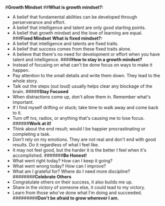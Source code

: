 #**Growth Mindset**
##**What is growth mindset?:**
- A belief that fundamental abilities can be developed through perserverance and effort.
- A belief that intelligence and talent are only good starting points.
- A belief that growth mindset and the love of learning are equal.
###**Fixed Mindset**
**What is fixed mindset?:**
- A belief that intelligence and talents are fixed traits.
- A belief that success comes from these fixed traits alone.
- A believe that there's no need for development or effort when you have talent and intelligence.
####**How to stay in a growth mindset?**
- Instead of focusing on what can't be done focus on ways to make it happen.
- Pay attention to the small details and write them down. They lead to the whole story.
- Talk out the steps (out loud) usually helps clear any blockage of the brain.
#####**Stay Focused**
- When distractions come up, don't allow them in. Remember what's important.
- If I find myself drifting or stuck; take time to walk away and come back to it. 
- Turn off tvs, radios, or anything that's causing me to lose focus. 
######**Work at it!**
- Think about the end result; would I be happier procrastinating or completing a task.
- Don't rely on my emotions. They are not real and don't end with good results. Do it regardless of what I feel like.
- It may not feel good, but the harder it is the better I feel when it's accomplished.
#######**Be Honest!**
- What went right today? How can I keep it going?
- What went wrong today? How can I improve?
- What am I grateful for? Where do I need more discipline?
########**Celebrate Others**
- Congratulate others on their success, it also builds me up.
- Share in the victory of someone else, it could lead to my victory.
- Learn from those who've done what I'm doing and succeeded.
#########**Don't be afraid to grow wherever I am.**
